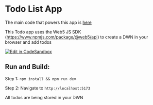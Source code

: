 # Todo List App <!-- omit from toc -->

The main code that powers this app is [here](./src/App.vue)

This Todo app uses the Web5 JS SDK (https://www.npmjs.com/package/@web5/api) to create a DWN in your browser and add todos

[![Edit in CodeSandbox](https://assets.codesandbox.io/github/button-edit-lime.svg)](https://codesandbox.io/p/sandbox/github/TBD54566975/developer.tbd.website/tree/main/examples/tutorials/todo-completed)

## Run and Build:
Step 1: `npm install && npm run dev`

Step 2: Navigate to `http://localhost:5173` <br />

All todos are being stored in your DWN
